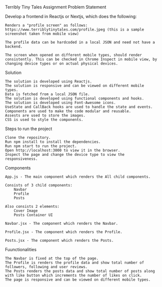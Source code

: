 Terribly Tiny Tales Assignment
Problem Statement

Develop a frontend in Reactjs or Nextjs, which does the following:

    Renders a "profile screen" as follows: https://www.terriblytinytales.com/profile.jpeg (this is a sample screenshot taken from mobile view)

    The profile data can be hardcoded in a local JSON and need not have a backend.

    The screen when opened on different mobile types, should render consistently. This can be checked in Chrome Inspect in mobile view, by changing device types or on actual physical devices.

Solution

    The solution is developed using Reactjs.
    The solution is responsive and can be viewed on different mobile types.
    Data is fetched from a local JSON file.
    The solution is developed using functional components and hooks.
    The solution is developed using Font-Awesome icons.
    UseState and CallBack hooks are used to handle the state and events.
    Components are used to make the code modular and reusable.
    Assests are used to store the images.
    CSS is used to style the components.

Steps to run the project

    Clone the repository.
    Run npm install to install the dependencies.
    Run npm start to run the project.
    Open http://localhost:3000 to view it in the browser.
    Inspect the page and change the device type to view the responsiveness.

Components

    App.js - The main component which renders the All child components.

    Consists of 3 child components:
        Navbar
        Profile
        Posts

    Also consists 2 elements:
        Cover Image
        Posts Container UI

    Navbar.jsx - The component which renders the Navbar.

    Profile.jsx - The component which renders the Profile.

    Posts.jsx - The component which renders the Posts.

Fuunctionalities

    The Navbar is fixed at the top of the page.
    The Profile is renders the profile data and show total number of followers, following and user reviews.
    The Posts renders the posts data and show total number of posts along with like button which increments the number of likes on click.
    The page is responsive and can be viewed on different mobile types.

